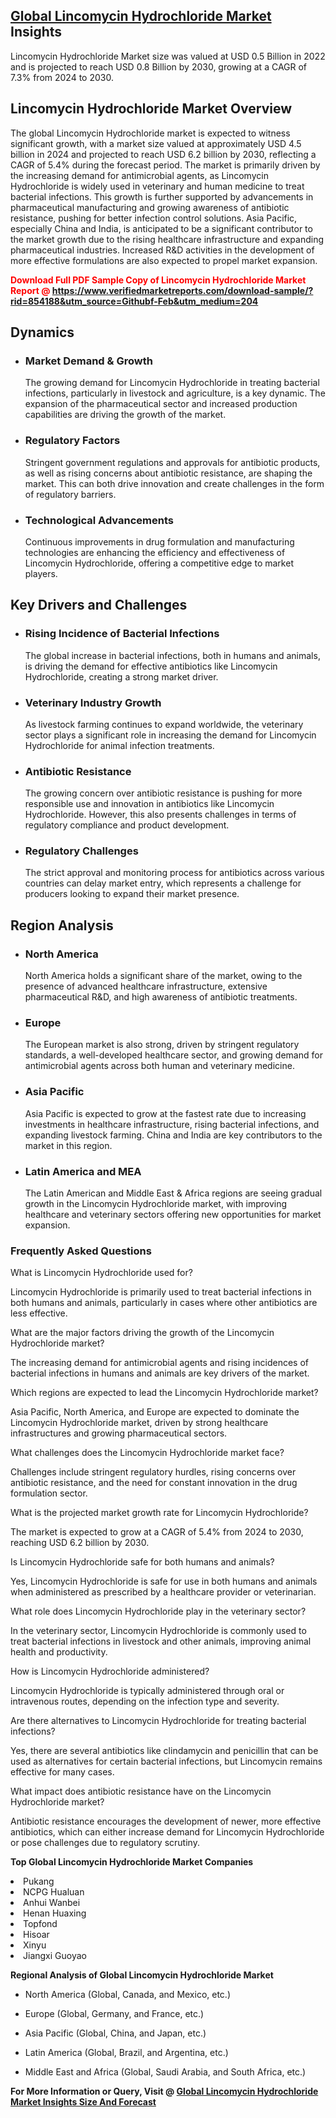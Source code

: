 <h2><a href="https://www.verifiedmarketreports.com/download-sample/?rid=854188&amp;utm_source=Githubf&amp;utm_medium=204" target="_blank">Global Lincomycin Hydrochloride Market</a> Insights</h2><p>Lincomycin Hydrochloride Market size was valued at USD 0.5 Billion in 2022 and is projected to reach USD 0.8 Billion by 2030, growing at a CAGR of 7.3% from 2024 to 2030.</p><p> <h2>Lincomycin Hydrochloride Market Overview</h2> <p>The global Lincomycin Hydrochloride market is expected to witness significant growth, with a market size valued at approximately USD 4.5 billion in 2024 and projected to reach USD 6.2 billion by 2030, reflecting a CAGR of 5.4% during the forecast period. The market is primarily driven by the increasing demand for antimicrobial agents, as Lincomycin Hydrochloride is widely used in veterinary and human medicine to treat bacterial infections. This growth is further supported by advancements in pharmaceutical manufacturing and growing awareness of antibiotic resistance, pushing for better infection control solutions. Asia Pacific, especially China and India, is anticipated to be a significant contributor to the market growth due to the rising healthcare infrastructure and expanding pharmaceutical industries. Increased R&D activities in the development of more effective formulations are also expected to propel market expansion.</p> <p><strong><p><span class=""><span style="color: #ff0000;"><strong>Download Full PDF Sample Copy of Lincomycin Hydrochloride Market Report</strong> @ </span><a href="https://www.verifiedmarketreports.com/download-sample/?rid=854188&amp;utm_source=Githubf-Feb&amp;utm_medium=204" target="_blank">https://www.verifiedmarketreports.com/download-sample/?rid=854188&amp;utm_source=Githubf-Feb&amp;utm_medium=204</a></span></p></strong></p> <h2>Dynamics</h2> <ul> <li><h3>Market Demand & Growth</h3> The growing demand for Lincomycin Hydrochloride in treating bacterial infections, particularly in livestock and agriculture, is a key dynamic. The expansion of the pharmaceutical sector and increased production capabilities are driving the growth of the market.</li> <li><h3>Regulatory Factors</h3> Stringent government regulations and approvals for antibiotic products, as well as rising concerns about antibiotic resistance, are shaping the market. This can both drive innovation and create challenges in the form of regulatory barriers.</li> <li><h3>Technological Advancements</h3> Continuous improvements in drug formulation and manufacturing technologies are enhancing the efficiency and effectiveness of Lincomycin Hydrochloride, offering a competitive edge to market players.</li> </ul> <h2>Key Drivers and Challenges</h2> <ul> <li><h3>Rising Incidence of Bacterial Infections</h3> The global increase in bacterial infections, both in humans and animals, is driving the demand for effective antibiotics like Lincomycin Hydrochloride, creating a strong market driver.</li> <li><h3>Veterinary Industry Growth</h3> As livestock farming continues to expand worldwide, the veterinary sector plays a significant role in increasing the demand for Lincomycin Hydrochloride for animal infection treatments.</li> <li><h3>Antibiotic Resistance</h3> The growing concern over antibiotic resistance is pushing for more responsible use and innovation in antibiotics like Lincomycin Hydrochloride. However, this also presents challenges in terms of regulatory compliance and product development.</li> <li><h3>Regulatory Challenges</h3> The strict approval and monitoring process for antibiotics across various countries can delay market entry, which represents a challenge for producers looking to expand their market presence.</li> </ul> <h2>Region Analysis</h2> <ul> <li><h3>North America</h3> North America holds a significant share of the market, owing to the presence of advanced healthcare infrastructure, extensive pharmaceutical R&D, and high awareness of antibiotic treatments.</li> <li><h3>Europe</h3> The European market is also strong, driven by stringent regulatory standards, a well-developed healthcare sector, and growing demand for antimicrobial agents across both human and veterinary medicine.</li> <li><h3>Asia Pacific</h3> Asia Pacific is expected to grow at the fastest rate due to increasing investments in healthcare infrastructure, rising bacterial infections, and expanding livestock farming. China and India are key contributors to the market in this region.</li> <li><h3>Latin America and MEA</h3> The Latin American and Middle East & Africa regions are seeing gradual growth in the Lincomycin Hydrochloride market, with improving healthcare and veterinary sectors offering new opportunities for market expansion.</li> </ul> <h3>Frequently Asked Questions</h3> <p>What is Lincomycin Hydrochloride used for?</p> <p>Lincomycin Hydrochloride is primarily used to treat bacterial infections in both humans and animals, particularly in cases where other antibiotics are less effective.</p> <p>What are the major factors driving the growth of the Lincomycin Hydrochloride market?</p> <p>The increasing demand for antimicrobial agents and rising incidences of bacterial infections in humans and animals are key drivers of the market.</p> <p>Which regions are expected to lead the Lincomycin Hydrochloride market?</p> <p>Asia Pacific, North America, and Europe are expected to dominate the Lincomycin Hydrochloride market, driven by strong healthcare infrastructures and growing pharmaceutical sectors.</p> <p>What challenges does the Lincomycin Hydrochloride market face?</p> <p>Challenges include stringent regulatory hurdles, rising concerns over antibiotic resistance, and the need for constant innovation in the drug formulation sector.</p> <p>What is the projected market growth rate for Lincomycin Hydrochloride?</p> <p>The market is expected to grow at a CAGR of 5.4% from 2024 to 2030, reaching USD 6.2 billion by 2030.</p> <p>Is Lincomycin Hydrochloride safe for both humans and animals?</p> <p>Yes, Lincomycin Hydrochloride is safe for use in both humans and animals when administered as prescribed by a healthcare provider or veterinarian.</p> <p>What role does Lincomycin Hydrochloride play in the veterinary sector?</p> <p>In the veterinary sector, Lincomycin Hydrochloride is commonly used to treat bacterial infections in livestock and other animals, improving animal health and productivity.</p> <p>How is Lincomycin Hydrochloride administered?</p> <p>Lincomycin Hydrochloride is typically administered through oral or intravenous routes, depending on the infection type and severity.</p> <p>Are there alternatives to Lincomycin Hydrochloride for treating bacterial infections?</p> <p>Yes, there are several antibiotics like clindamycin and penicillin that can be used as alternatives for certain bacterial infections, but Lincomycin remains effective for many cases.</p> <p>What impact does antibiotic resistance have on the Lincomycin Hydrochloride market?</p> <p>Antibiotic resistance encourages the development of newer, more effective antibiotics, which can either increase demand for Lincomycin Hydrochloride or pose challenges due to regulatory scrutiny.</p> </p><p><strong>Top Global Lincomycin Hydrochloride Market Companies</strong></p><div data-test-id=""><p><li>Pukang</li><li> NCPG Hualuan</li><li> Anhui Wanbei</li><li> Henan Huaxing</li><li> Topfond</li><li> Hisoar</li><li> Xinyu</li><li> Jiangxi Guoyao</li></p><div><strong>Regional Analysis of&nbsp;Global Lincomycin Hydrochloride Market</strong></div><ul><li dir="ltr"><p dir="ltr">North America&nbsp;(Global, Canada, and Mexico, etc.)</p></li><li dir="ltr"><p dir="ltr">Europe (Global, Germany, and France, etc.)</p></li><li dir="ltr"><p dir="ltr">Asia Pacific&nbsp;(Global, China, and Japan, etc.)</p></li><li dir="ltr"><p dir="ltr">Latin America&nbsp;(Global, Brazil, and Argentina, etc.)</p></li><li dir="ltr">Middle East and Africa&nbsp;(Global, Saudi Arabia, and South Africa, etc.)</li></ul><p><strong>For More Information or Query, Visit @&nbsp;</strong><strong><a href="https://www.verifiedmarketreports.com/product/lincomycin-hydrochloride-market/?utm_source=Githubf&amp;utm_medium=204" target="_blank">Global Lincomycin Hydrochloride Market Insights Size And Forecast</a></strong></p></div>
